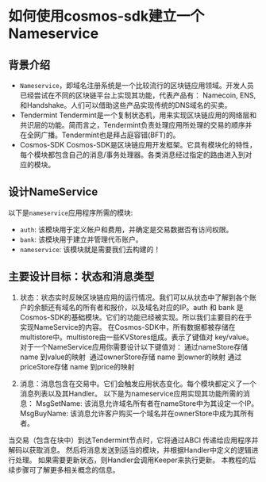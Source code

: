 # 如何使用cosmos-sdk建立一个Nameservice

## 背景介绍
* `Nameservice`，即域名注册系统是一个比较流行的区块链应用领域。开发人员已经尝试在不同的区块链平台上实现其功能，代表产品有： Namecoin, ENS, 和Handshake。人们可以借助这些产品实现传统的DNS域名的买卖。
* Tendermint
Tendermint是一个复制状态机，用来实现区块链应用的网络层和共识层的功能。简而言之，Tendermint负责处理应用所处理的交易的顺序并在全网广播。Tendermint也是拜占庭容错(BFT)的。
* Cosmos-SDK
Cosmos-SDK是区块链应用开发框架。它具有模块化的特性，每个模块都包含自己的消息/事务处理器。各类消息经过指定的路由进入到对应的模块。

## 设计NameService
以下是`nameservice`应用程序所需的模块:
* `auth`: 该模块用于定义帐户和费用，并确定是交易数据否有访问权限。
* `bank`: 该模块用于建立并管理代币账户。
* `nameservice`: 该模块就是需要我们去构建的！

## 主要设计目标：状态和消息类型
1. 状态：状态实时反映区块链应用的运行情况。我们可以从状态中了解到各个账户的余额还有域名的所有者和报价，以及域名对应的IP。auth 和 bank 是Cosmos-SDK的基础模块。它们的功能已经被实现。所以我们主要目的在于实现NameService的内容。
在Cosmos-SDK中，所有数据都被存储在multistore中。multistore由一些KVStores组成。表示了键值对 key/value。对于一个NameService应用你需要设计以下键值对：
通过nameStore存储 name 到value的映射 
通过ownerStore存储 name 到owner的映射
通过priceStore存储 name 到price的映射

2. 消息：消息包含在交易中。它们会触发应用状态变化。每个模块都定义了一个消息列表以及其Handler。 以下是为nameservice应用实现其功能所需的消息：
MsgSetName: 该消息允许域名所有者在nameStore中为其设定一个IP。
MsgBuyName: 该消息允许客户购买一个域名并在ownerStore中成为其所有者。

当交易（包含在块中）到达Tendermint节点时，它将通过ABCI 传递给应用程序并解码以获取消息。 然后将消息发送到适当的模块，并根据Handler中定义的逻辑进行处理。 如果需要更新状态，则Handler会调用Keeper来执行更新。 本教程的后续步骤可了解更多相关概念的信息。